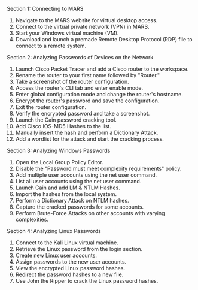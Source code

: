 Section 1: Connecting to MARS

1. Navigate to the MARS website for virtual desktop access.
2. Connect to the virtual private network (VPN) in MARS.
3. Start your Windows virtual machine (VM).
4. Download and launch a premade Remote Desktop Protocol (RDP) file to connect to a remote system.

Section 2: Analyzing Passwords of Devices on the Network

1. Launch Cisco Packet Tracer and add a Cisco router to the workspace.
2. Rename the router to your first name followed by "Router."
3. Take a screenshot of the router configuration.
4. Access the router's CLI tab and enter enable mode.
5. Enter global configuration mode and change the router's hostname.
6. Encrypt the router's password and save the configuration.
7. Exit the router configuration.
8. Verify the encrypted password and take a screenshot.
9. Launch the Cain password cracking tool.
10. Add Cisco IOS-MD5 Hashes to the list.
11. Manually insert the hash and perform a Dictionary Attack.
12. Add a wordlist for the attack and start the cracking process.


Section 3: Analyzing Windows Passwords

1. Open the Local Group Policy Editor.
2. Disable the "Password must meet complexity requirements" policy.
3. Add multiple user accounts using the net user command.
4. List all user accounts using the net user command.
5. Launch Cain and add LM & NTLM Hashes.
6. Import the hashes from the local system.
7. Perform a Dictionary Attack on NTLM hashes.
8. Capture the cracked passwords for some accounts.
9. Perform Brute-Force Attacks on other accounts with varying complexities.


Section 4: Analyzing Linux Passwords

1. Connect to the Kali Linux virtual machine.
2. Retrieve the Linux password from the login section.
3. Create new Linux user accounts.
4. Assign passwords to the new user accounts.
5. View the encrypted Linux password hashes.
6. Redirect the password hashes to a new file.
7. Use John the Ripper to crack the Linux password hashes.
